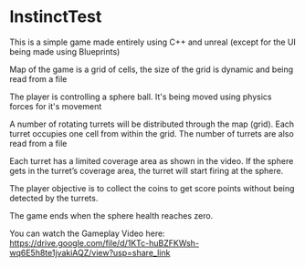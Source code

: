 # InstinctTest
 
This is a simple game made entirely using C++ and unreal (except for the UI being made using Blueprints)

Map of the game is a grid of cells, the size of the grid is dynamic and being read from a file

The player is controlling a sphere ball. It's being moved using physics forces for it's movement

A number of rotating turrets will be distributed through the map (grid). Each turret occupies one cell from within the grid. The number of turrets are also read from a file

Each turret has a limited coverage area as shown in the video. If the sphere gets in the turret’s coverage area, the turret will start firing at the sphere. 

The player objective is to collect the coins to get score points without being detected by the turrets.

The game ends when the sphere health reaches zero.


You can watch the Gameplay Video here: https://drive.google.com/file/d/1KTc-huBZFKWsh-wq6E5h8te1jvakiAQZ/view?usp=share_link

